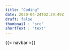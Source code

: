 ```yaml
---
title: "Coding"
date: 2020-04-24T02:29:49Z
draft: false
thumbnail : "src"
shortText : "text"
---
```

{{< navbar >}}
